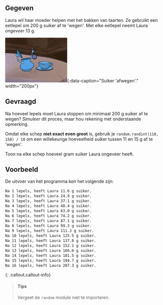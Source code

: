 ## Gegeven
Laura wil haar moeder helpen met het bakken van taarten. Ze gebruikt een eetlepel om 200 g suiker af te 'wegen'. Met elke eetlepel neemt Laura *ongeveer* 13 g.

![Suiker 'afwegen'.](media/sugar.gif "Suiker 'afwegen'."){:data-caption="Suiker 'afwegen'." width="200px"}

## Gevraagd

Na hoeveel lepels moet Laura stoppen om minimaal 200 g suiker af te wegen? *Simuleer* dit proces, maar hou rekening met onderstaande opmerking.

Omdat elke schep **niet exact even groot** is, gebruik je `random.randint(110, 150) / 10` om een willekeurige hoeveelheid suiker tussen 11 en 15 g af te 'wegen'.

Toon na elke schep hoeveel gram suiker Laura ongeveer heeft. 

## Voorbeeld

De uitvoer van het programma *kan* het volgende zijn:

```
Na 1 lepels, heeft Laura 11.6 g suiker.
Na 2 lepels, heeft Laura 24.9 g suiker.
Na 3 lepels, heeft Laura 37.1 g suiker.
Na 4 lepels, heeft Laura 48.4 g suiker.
Na 5 lepels, heeft Laura 63.0 g suiker.
Na 6 lepels, heeft Laura 74.2 g suiker.
Na 7 lepels, heeft Laura 87.1 g suiker.
Na 8 lepels, heeft Laura 99.3 g suiker.
Na 9 lepels, heeft Laura 111.3 g suiker.
Na 10 lepels, heeft Laura 125.5 g suiker.
Na 11 lepels, heeft Laura 137.8 g suiker.
Na 12 lepels, heeft Laura 152.1 g suiker.
Na 13 lepels, heeft Laura 166.6 g suiker.
Na 14 lepels, heeft Laura 181.5 g suiker.
Na 15 lepels, heeft Laura 194.7 g suiker.
Na 16 lepels, heeft Laura 207.3 g suiker.
```

{: .callout.callout-info}
>#### Tips
>Vergeet de `random` module niet te importeren.
